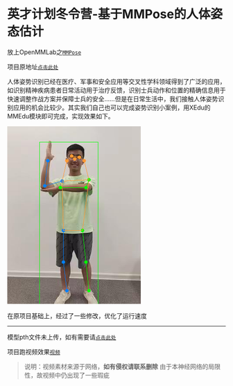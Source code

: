# 英才计划冬令营-基于MMPose的人体姿态估计

放上OpenMMLab之[`MMPose`](https://github.com/open-mmlab/mmpose)

项目原地址[`点击此处`](https://www.openinnolab.org.cn/pjlab/project?id=6358e83cbff9ad08ebeea38c&sc=62f45abebf4f550f3e927425#public)

人体姿势识别已经在医疗、军事和安全应用等交叉性学科领域得到了广泛的应用，如识别精神疾病患者日常活动用于治疗反馈，识别士兵动作和位置的精确信息用于快速调整作战方案并保障士兵的安全……但是在日常生活中，我们接触人体姿势识别应用的机会比较少。其实我们自己也可以完成姿势识别小案例，用XEdu的MMEdu模块即可完成，实现效果如下。

![img](https://github.com/Huang1220/ycjh-winter-camp-project-HPE/blob/master/baseline/pose_result.png)

在原项目基础上，经过了一些修改，优化了运行速度

---

模型pth文件未上传，如有需要请[`点击此处`](https://pan.baidu.com/s/1gUecPMdRS-_HS9uGJjL9ew?pwd=asi9)

项目跑视频效果[`视频`](https://pan.baidu.com/s/10rhkVFKR0i43nc6nlnnhfw?pwd=ab28)

> 说明：视频素材来源于网络，__如有侵权请联系删除__
> 由于本神经网络的局限性，故视频中仍出现了一些瑕疵
